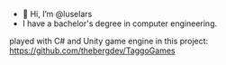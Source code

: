 - 👋 Hi, I’m @luselars
- I have a bachelor's degree in computer engineering.

played with C# and Unity game engine in this project: https://github.com/thebergdev/TaggoGames


<!---
luselars/luselars is a ✨ special ✨ repository because its `README.md` (this file) appears on your GitHub profile.
You can click the Preview link to take a look at your changes.
--->
